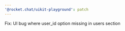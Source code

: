 ```yaml
---
'@rocket.chat/uikit-playground': patch
---
```


Fix: UI bug where user_id option missing in users section
